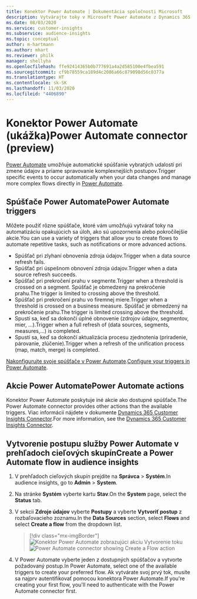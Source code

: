 ```yaml
---
title: Konektor Power Automate | Dokumentácia spoločnosti Microsoft
description: Vytvárajte toky v Microsoft Power Automate z Dynamics 365 Customer Insights.
ms.date: 08/03/2020
ms.service: customer-insights
ms.subservice: audience-insights
ms.topic: conceptual
author: m-hartmann
ms.author: mhart
ms.reviewer: philk
manager: shellyha
ms.openlocfilehash: ffe92414365b0b777691a4a2d585100e4fbea591
ms.sourcegitcommit: cf9b78559ca189d4c2086a66c879098d56c0377a
ms.translationtype: HT
ms.contentlocale: sk-SK
ms.lasthandoff: 11/03/2020
ms.locfileid: "4406890"
---
```

# <a name="power-automate-connector-preview"></a><span data-ttu-id="ebc06-103">Konektor Power Automate (ukážka)</span><span class="sxs-lookup"><span data-stu-id="ebc06-103">Power Automate connector (preview)</span></span>

<span data-ttu-id="ebc06-104">[Power Automate](https://flow.microsoft.com/) umožňuje automatické spúšťanie vybratých udalostí pri zmene údajov a priame spravovanie komplexnejších postupov.</span><span class="sxs-lookup"><span data-stu-id="ebc06-104">Trigger specific events to occur automatically when your data changes and manage more complex flows directly in [Power Automate](https://flow.microsoft.com/).</span></span>

## <a name="power-automate-triggers"></a><span data-ttu-id="ebc06-105">Spúšťače Power Automate</span><span class="sxs-lookup"><span data-stu-id="ebc06-105">Power Automate triggers</span></span>

<span data-ttu-id="ebc06-106">Môžete použiť rôzne spúšťače, ktoré vám umožňujú vytvárať toky na automatizáciu opakujúcich sa úloh, ako sú upozornenia alebo pokročilejšie akcie.</span><span class="sxs-lookup"><span data-stu-id="ebc06-106">You can use a variety of triggers that allow you to create flows to automate repetitive tasks, such as notifications or more advanced actions.</span></span> 

- <span data-ttu-id="ebc06-107">Spúšťač pri zlyhaní obnovenia zdroja údajov.</span><span class="sxs-lookup"><span data-stu-id="ebc06-107">Trigger when a data source refresh fails.</span></span> 
- <span data-ttu-id="ebc06-108">Spúšťač pri úspešnom obnovení zdroja údajov.</span><span class="sxs-lookup"><span data-stu-id="ebc06-108">Trigger when a data source refresh succeeds.</span></span>
- <span data-ttu-id="ebc06-109">Spúšťač pri prekročení prahu v segmente.</span><span class="sxs-lookup"><span data-stu-id="ebc06-109">Trigger when a threshold is crossed on a segment.</span></span> <span data-ttu-id="ebc06-110">Spúšťač je obmedzený na prekročenie prahu.</span><span class="sxs-lookup"><span data-stu-id="ebc06-110">The trigger is limited to crossing above the threshold.</span></span>
- <span data-ttu-id="ebc06-111">Spúšťač pri prekročení prahu vo firemnej miere.</span><span class="sxs-lookup"><span data-stu-id="ebc06-111">Trigger when a threshold is crossed on a business measure.</span></span> <span data-ttu-id="ebc06-112">Spúšťač je obmedzený na prekročenie prahu.</span><span class="sxs-lookup"><span data-stu-id="ebc06-112">The trigger is limited crossing above the threshold.</span></span>
- <span data-ttu-id="ebc06-113">Spustí sa, keď sa dokončí úplné obnovenie (zdrojov údajov, segmentov, mier, ...).</span><span class="sxs-lookup"><span data-stu-id="ebc06-113">Trigger when a full refresh of (data sources, segments, measures,...) is completed.</span></span>
- <span data-ttu-id="ebc06-114">Spustí sa, keď sa dokončí aktualizácia procesu zjednotenia (priradenie, párovanie, zlúčenie).</span><span class="sxs-lookup"><span data-stu-id="ebc06-114">Trigger when a refresh of the unification process (map, match, merge) is completed.</span></span>

<span data-ttu-id="ebc06-115">[Nakonfigurujte svoje spúšťače v Power Automate](https://flow.microsoft.com/connectors/shared_customerinsights/dynamics-365-customer-insights-connector/).</span><span class="sxs-lookup"><span data-stu-id="ebc06-115">[Configure your triggers in Power Automate](https://flow.microsoft.com/connectors/shared_customerinsights/dynamics-365-customer-insights-connector/).</span></span>

## <a name="power-automate-actions"></a><span data-ttu-id="ebc06-116">Akcie Power Automate</span><span class="sxs-lookup"><span data-stu-id="ebc06-116">Power Automate actions</span></span>
<span data-ttu-id="ebc06-117">Konektor Power Automate poskytuje iné akcie ako dostupné spúšťače.</span><span class="sxs-lookup"><span data-stu-id="ebc06-117">The Power Automate connector provides other actions than the available triggers.</span></span> <span data-ttu-id="ebc06-118">Viac informácií nájdete v dokumente [Dynamics 365 Customer Insights Connector](https://docs.microsoft.com/connectors/customerinsights/).</span><span class="sxs-lookup"><span data-stu-id="ebc06-118">For more information, see the [Dynamics 365 Customer Insights Connector](https://docs.microsoft.com/connectors/customerinsights/).</span></span>

## <a name="create-a-power-automate-flow-in-audience-insights"></a><span data-ttu-id="ebc06-119">Vytvorenie postupu služby Power Automate v prehľadoch cieľových skupín</span><span class="sxs-lookup"><span data-stu-id="ebc06-119">Create a Power Automate flow in audience insights</span></span>

1. <span data-ttu-id="ebc06-120">V prehľadoch cieľových skupín prejdite na **Správca** > **Systém**.</span><span class="sxs-lookup"><span data-stu-id="ebc06-120">In audience insights, go to **Admin** > **System**.</span></span>

1. <span data-ttu-id="ebc06-121">Na stránke **Systém** vyberte kartu **Stav**.</span><span class="sxs-lookup"><span data-stu-id="ebc06-121">On the **System** page, select the **Status** tab.</span></span>

1. <span data-ttu-id="ebc06-122">V sekcii **Zdroje údajov** vyberte **Postupy** a vyberte **Vytvoriť postup** z rozbaľovacieho zoznamu.</span><span class="sxs-lookup"><span data-stu-id="ebc06-122">In the **Data Sources** section, select **Flows** and select **Create a flow** from the dropdown list.</span></span>
   > [!div class="mx-imgBorder"]
   > <span data-ttu-id="ebc06-123">![Konektor Power Automate zobrazujúci akciu Vytvorenie toku](media/power-automate-connector-create-flow.png "Konektor Power Automate zobrazujúci akciu Vytvorenie toku")</span><span class="sxs-lookup"><span data-stu-id="ebc06-123">![Power Automate connector showing Create a Flow action](media/power-automate-connector-create-flow.png "Power Automate connector showing Create a Flow action")</span></span>

1. <span data-ttu-id="ebc06-124">V Power Automate vyberte jeden z dostupných spúšťačov a vytvorte požadovaný postup.</span><span class="sxs-lookup"><span data-stu-id="ebc06-124">In Power Automate, select one of the available triggers to create your preferred flow.</span></span> <span data-ttu-id="ebc06-125">Ak vytvárate svoj prvý tok, musíte sa najprv autentifikovať pomocou konektora Power Automate.</span><span class="sxs-lookup"><span data-stu-id="ebc06-125">If you're creating your first flow, you'll need to authenticate with the Power Automate connector first.</span></span>

